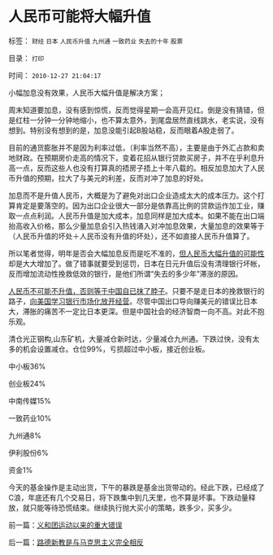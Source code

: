 # 人民币可能将大幅升值

标签： `财经` `日本` `人民币升值` `九州通` `一致药业` `失去的十年` `股票` 

目录： `打印`

时间： `2010-12-27 21:04:17`

小幅加息没有效果，人民币大幅升值是解决方案；

周末知道要加息，没有感到惊慌，反而觉得星期一会高开见红。倒是没有猜错，但是红柱一分钟一分钟地缩小，也不算太意外，到尾盘居然直线跳水，老实说，没有想到。特别没有想到的是，加息没能引起B股站稳，反而眼着A股走弱了。

目前的通货膨胀并不是因为利率过低，（利率当然不高），主要是由于外汇占款和卖地财政。在预期房价走高的情况下，变着花招从银行贷款买房子，并不在乎利息升高一点，反而这些人也没有打算真的捂房子捂上十年八载的。相反加息加大了人民币升值的预期，拉大了与美元的利差，反而对冲了加息的好处。

加息而不是升值人民币，大概是为了避免对出口企业造成太大的成本压力。这个打算肯定是要落空的。因为出口企业很大一部分是依靠高比例的贷款运作加工业，赚取一点点利润。人民币升值是加大成本，加息同样是加大成本。如果不能在出口端抬高收入价格，那么少量加息会引入热钱涌入对冲加息效果，大量加息的效果等于（人民币升值的坏处＋人民币没有升值的坏处），还不如直接人民币升值算了。

所以笔者觉得，明年是否会大幅加息反而是吃不准的，[但人民币大幅升值的可能性](../../../2007/12/6/施建淮：人民币一次性升值真的不可以是一种选择吗.md)却是大大增加了。做了错事就要受到惩罚，日本在日元升值后没有清理银行坏帐，反而增加流动性挽救低效的银行，是他们所谓“失去的多少年”滞涨的原因。

[人民币不可能不升值，否则等于中国自已抹了脖子](../../../2008/9/16/人民币升值不以中国意志为转移.md)。只要不是走日本的挽救银行的路子，[向美国学习银行市场化放开经营](../../../2009/8/13/改革关键的战区是银行造小造强承担责任的改革.md)。尽管中国出口导向赚美元的错误比日本大，滞胀的痛苦不一定比日本更深。但是中国社会的经济智商一向不高。对此不抱乐观。

清仓光正钢构,山东矿机，大量减仓新时达，少量减仓九州通。下跌过快，没有太多的机会设置减仓。仓位99%，亏损超过中小板，接近创业板。

中小板36%

创业板24%

中南传媒15%

一致药业10%

九州通8%

伊利股份6%

资金1%

今天的基金操作是主动出货，下午的暴跌是基金出货带动的。经此下跌，已经成了C浪，年底还有几个交易日，将下跌集中到几天里，也不算是坏事。下跌动量释放，就只能等待恐慌结束。继续执行抛大买小的策略，跌多少，买多少。



前一篇：[义和团运动以来的重大错误](../../../2010/12/26/义和团运动以来的重大错误.md)

后一篇：[路德新教是与马克思主义完全相反](../../../2010/12/27/路德新教是与马克思主义完全相反.md)